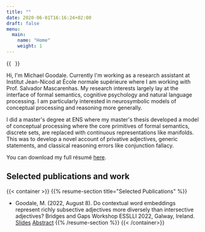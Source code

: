 ```yaml
---
title: ""
date: 2020-06-01T16:16:24+02:00
draft: false
menu:
  main:
    name: "Home"
    weight: 1
---
```


{{<image float="right" width="11em" frame="true" caption="Picture of me on a lovely terrasse in the small medieval town of Najac" src="img/me.jpg" >}}

Hi, I'm Michael Goodale. 
Currently I'm working as a research assistant at Institut Jean-Nicod at École normale supérieure where I am working with Prof. Salvador Mascarenhas.
My research interests largely lay at the interface of formal semantics, cognitive psychology and natural language processing.
I am particularly interested in neurosymbolic models of conceptual processing and reasoning more generally.

I did a master's degree at ENS where my master's thesis developed a model of conceptual processing where the core primitives of formal semantics, discrete sets, are replaced with continuous representations like manifolds.
This was to develop a novel account of privative adjectives, generic statements, and classical reasoning errors like conjunction fallacy. 

You can download my full résumé [here](/documents/resume-michael-goodale.pdf).


## Selected publications and work
{{< container >}}
    {{% resume-section title="Selected Publications" %}}
* Goodale, M. (2022, August 8). Do contextual word embeddings represent richly subsective adjectives more diversely than intersective adjectives? Bridges and Gaps Workshop ESSLLI 2022, Galway, Ireland. [Slides](/documents/subsective-adjectives-ESSLLI.pdf) [Abstract](/documents/subsective-adjectives-abstract.pdf)
    {{% /resume-section %}}
{{< /container>}}
